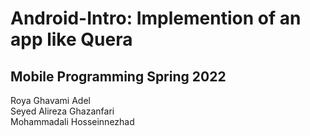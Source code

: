 # Android-Intro: Implemention of an app like Quera

## Mobile Programming Spring 2022

Roya Ghavami Adel  
Seyed Alireza Ghazanfari  
Mohammadali Hosseinnezhad  


